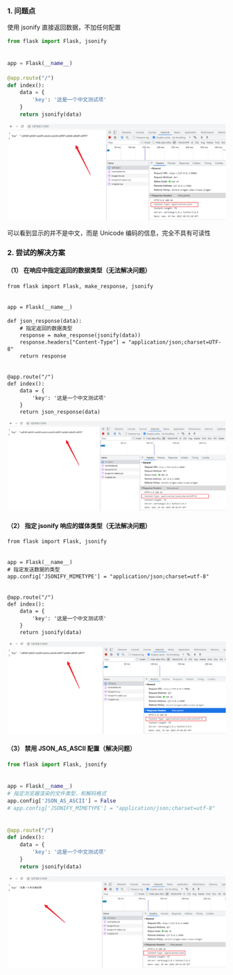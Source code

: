 ### 1. 问题点
使用 jsonify 直接返回数据，不加任何配置

```py
from flask import Flask, jsonify


app = Flask(__name__)

@app.route("/")
def index():
    data = {
        'key': '这是一个中文测试项'
    }
    return jsonify(data)
```

![](flask中jsonify返回中文的显示问题.assets/问题点.png)

可以看到显示的并不是中文，而是 Unicode 编码的信息，完全不具有可读性


### 2. 尝试的解决方案
#### （1） 在响应中指定返回的数据类型（无法解决问题）
```
from flask import Flask, make_response, jsonify


app = Flask(__name__)

def json_response(data):
    # 指定返回的数据类型
    response = make_response(jsonify(data))
    response.headers["Content-Type"] = "application/json;charset=UTF-8"
    return response


@app.route("/")
def index():
    data = {
        'key': '这是一个中文测试项'
    }
    return json_response(data)
```

![](flask中jsonify返回中文的显示问题.assets/在响应中指定返回的数据类型.png)

#### （2） 指定 jsonify 响应的媒体类型（无法解决问题）
```
from flask import Flask, jsonify


app = Flask(__name__)
# 指定发送数据的类型
app.config['JSONIFY_MIMETYPE'] = "application/json;charset=utf-8"


@app.route("/")
def index():
    data = {
        'key': '这是一个中文测试项'
    }
    return jsonify(data)
```

![](flask中jsonify返回中文的显示问题.assets/指定jsonify响应的媒体类型.png)

#### （3） 禁用 JSON_AS_ASCII 配置（解决问题）
```py
from flask import Flask, jsonify


app = Flask(__name__)
# 指定浏览器渲染的文件类型，和解码格式
app.config['JSON_AS_ASCII'] = False
# app.config['JSONIFY_MIMETYPE'] = "application/json;charset=utf-8"


@app.route("/")
def index():
    data = {
        'key': '这是一个中文测试项'
    }
    return jsonify(data)
```

![](flask中jsonify返回中文的显示问题.assets/禁用JSON_AS_ASCII配置.png)
